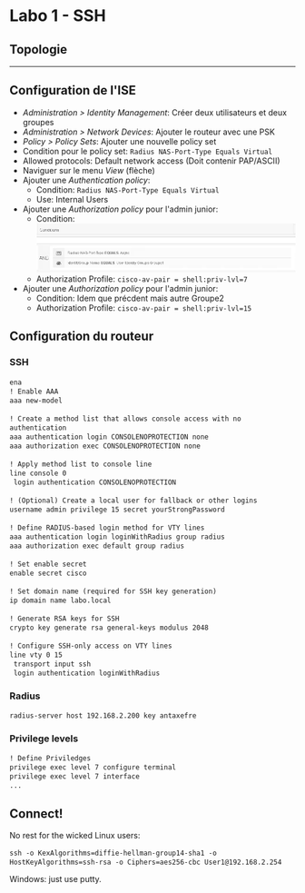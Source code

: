 # Labo 1 - SSH

## Topologie

---

## Configuration de l'ISE

- *Administration > Identity Management*: Créer deux utilisateurs et deux groupes
- *Administration > Network Devices*: Ajouter le routeur avec une PSK
- *Policy > Policy Sets*: Ajouter une nouvelle policy set
- Condition pour le policy set: `Radius NAS-Port-Type Equals Virtual`
- Allowed protocols: Default network access (Doit contenir PAP/ASCII)
- Naviguer sur le menu *View* (flèche)
- Ajouter une *Authentication policy*:
	- Condition: `Radius NAS-Port-Type Equals Virtual` 
	- Use: Internal Users
- Ajouter une *Authorization policy* pour l'admin junior:
	- Condition:  
	![](Images/Lab1_Authorization_Condition.png)
	- Authorization Profile: `cisco-av-pair = shell:priv-lvl=7`
- Ajouter une *Authorization policy* pour l'admin junior:
	- Condition: Idem que précdent mais autre Groupe2
	- Authorization Profile: `cisco-av-pair = shell:priv-lvl=15`

## Configuration du routeur

### SSH
```
ena
! Enable AAA
aaa new-model

! Create a method list that allows console access with no authentication
aaa authentication login CONSOLENOPROTECTION none
aaa authorization exec CONSOLENOPROTECTION none

! Apply method list to console line
line console 0
 login authentication CONSOLENOPROTECTION

! (Optional) Create a local user for fallback or other logins
username admin privilege 15 secret yourStrongPassword

! Define RADIUS-based login method for VTY lines
aaa authentication login loginWithRadius group radius
aaa authorization exec default group radius

! Set enable secret
enable secret cisco

! Set domain name (required for SSH key generation)
ip domain name labo.local

! Generate RSA keys for SSH
crypto key generate rsa general-keys modulus 2048

! Configure SSH-only access on VTY lines
line vty 0 15
 transport input ssh
 login authentication loginWithRadius
```

### Radius

```
radius-server host 192.168.2.200 key antaxefre
```

### Privilege levels

```
! Define Priviledges
privilege exec level 7 configure terminal
privilege exec level 7 interface
...
```

## Connect!

No rest for the wicked Linux users:

```
ssh -o KexAlgorithms=diffie-hellman-group14-sha1 -o HostKeyAlgorithms=ssh-rsa -o Ciphers=aes256-cbc User1@192.168.2.254
```

Windows: just use putty.